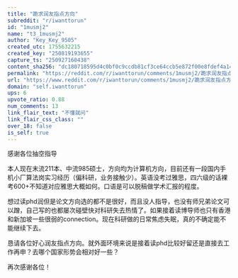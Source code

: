 ```yaml
---
title: "跪求润友指点方向"
subreddit: "r/iwanttorun"
id: "1musmj2"
name: "t3_1musmj2"
author: "Key_Key_9505"
created_utc: 1755632215
created_key: "250819193655"
capture_ts: "250927160438"
content_sha256: "dc180718595d4c0bf0c9ccdb81cf3ce64ccb5e872f00e8fdef4a147f49409cc4"
permalink: "https://reddit.com/r/iwanttorun/comments/1musmj2/跪求润友指点方向/"
url: "https://www.reddit.com/r/iwanttorun/comments/1musmj2/跪求润友指点方向/"
domain: "self.iwanttorun"
ups: 6
upvote_ratio: 0.88
num_comments: 13
link_flair_text: "不懂就问"
link_flair_css_class: ""
over_18: false
is_self: true
---
```


感谢各位抽空指导

本人现在末流211本、中流985硕士，方向均为计算机方向，目前还有一段国内手机小厂算法岗实习经历（偏科研，业务接触少）。英语没考过雅思，四六级的话裸考600+不知道对应雅思大概如何。口语是可以脱稿做学术汇报的程度。

想过读phd润但是论文方向选的都不是很好，而且没人指导，也没有师兄弟论文可以蹭，自己写的也都屡次碰壁快对科研失去热情了。如果接着读博导师也只有香港和新加坡一些很弱的connection。现在科研做的日常焦虑失眠，真的不确定能不能继续下去。

恳请各位好心润友指点方向。就外面环境来说是接着读phd比较好留还是直接去工作再申？去哪个国家形势会相对好一些？

再次感谢各位！

